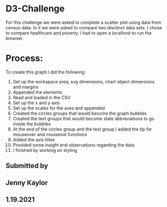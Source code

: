 # D3-Challenge

For this challenge we were asked to complete a scatter plot using data from census data. In it we were asked to compare two disctinct data sets. I chose to compare healthcare and poverty.
I had to open a localhost to run the browser.

# Process:

To create this graph I did the following:

1. Set up the workspace area, svg dimensions, chart object dimensions and margins
1. Appended the elements
1. Read and loaded in the CSV
1. Set up the x and y axis
1. Set up the scales for the axes and appended
1. Created the circles groups that would become the graph bubbles
1. Created the text groups that would become state abbreviations to go inside the bubbles
1. At the end of the circles group and the text group I added the tip for mouseover and mouseout functions
1. Added the axis titles
1. Provided some insight and observations regarding the data
1. I finished by working on styling

## Submitted by

## Jenny Kaylor

## 1.19.2021
